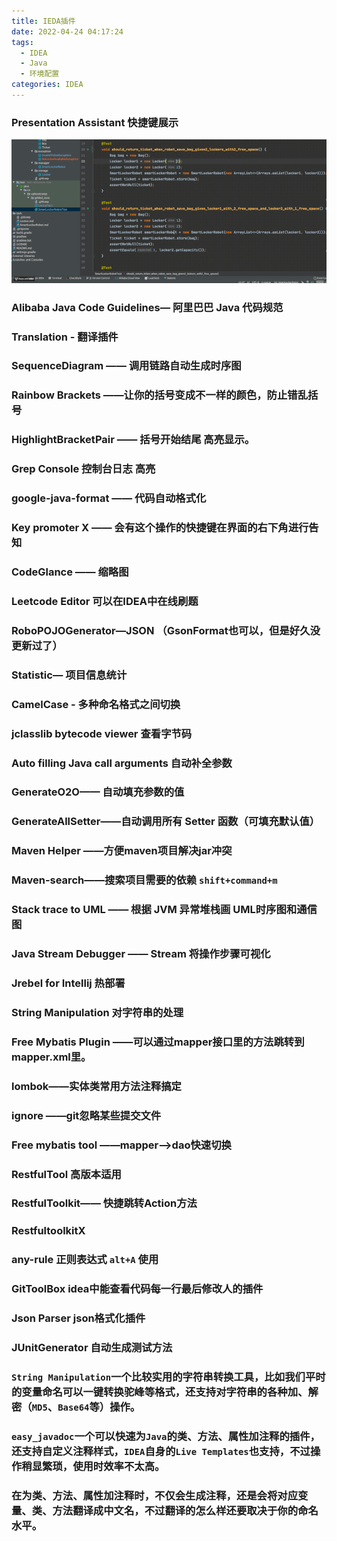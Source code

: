 ```yaml
---
title: IEDA插件
date: 2022-04-24 04:17:24
tags:
  - IDEA
  - Java
  - 环境配置
categories: IDEA
---
```


### Presentation Assistant 快捷键展示

![图片](https://raw.githubusercontent.com/HeroZhouFan/uPic/master/uPic/2022042418264C9zfE.gif)

### Alibaba Java Code Guidelines— 阿里巴巴 Java 代码规范

### Translation - 翻译插件

### SequenceDiagram —— 调用链路自动生成时序图

### Rainbow Brackets ——让你的括号变成不一样的颜色，防止错乱括号

### HighlightBracketPair —— 括号开始结尾 高亮显示。

### Grep Console 控制台日志 高亮

### google-java-format —— 代码自动格式化

### Key promoter X —— 会有这个操作的快捷键在界面的右下角进行告知

### CodeGlance —— 缩略图

### Leetcode Editor 可以在IDEA中在线刷题

### RoboPOJOGenerator—JSON （GsonFormat也可以，但是好久没更新过了）

### Statistic— 项目信息统计

### CamelCase - 多种命名格式之间切换

### jclasslib bytecode viewer 查看字节码

### Auto filling Java call arguments 自动补全参数

### GenerateO2O—— 自动填充参数的值

### GenerateAllSetter——自动调用所有 Setter 函数（可填充默认值）

### Maven Helper ——方便maven项目解决jar冲突

### Maven-search——搜索项目需要的依赖 `shift+command+m`

### Stack trace to UML —— 根据 JVM 异常堆栈画 UML时序图和通信图

### Java Stream Debugger —— Stream 将操作步骤可视化

### Jrebel for Intellij 热部署

### String Manipulation 对字符串的处理

### Free Mybatis Plugin ——可以通过mapper接口里的方法跳转到mapper.xml里。

### lombok——实体类常用方法注释搞定

### ignore ——git忽略某些提交文件

### Free mybatis tool ——mapper-->dao快速切换

### RestfulTool   高版本适用

### RestfulToolkit—— 快捷跳转Action方法

### RestfultoolkitX 

### any-rule 正则表达式 `alt+A` 使用

### GitToolBox  idea中能查看代码每一行最后修改人的插件

### Json Parser    json格式化插件

### JUnitGenerator    自动生成测试方法

### `String Manipulation`一个比较实用的字符串转换工具，比如我们平时的变量命名可以一键转换驼峰等格式，还支持对字符串的各种加、解密（`MD5`、`Base64`等）操作。

### `easy_javadoc`一个可以快速为`Java`的类、方法、属性加注释的插件，还支持自定义注释样式，`IDEA`自身的`Live Templates`也支持，不过操作稍显繁琐，使用时效率不太高。

### 在为类、方法、属性加注释时，不仅会生成注释，还是会将对应变量、类、方法翻译成中文名，不过翻译的怎么样还要取决于你的命名水平。
